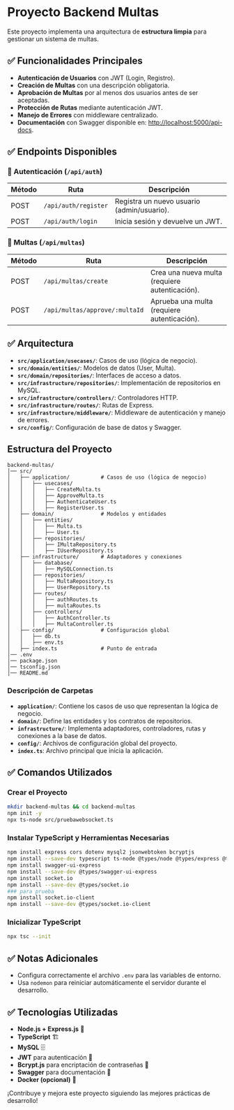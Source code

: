 # Proyecto Backend Multas

Este proyecto implementa una arquitectura de **estructura limpia** para gestionar un sistema de multas.

## ✅ Funcionalidades Principales

- **Autenticación de Usuarios** con JWT (Login, Registro).
- **Creación de Multas** con una descripción obligatoria.
- **Aprobación de Multas** por al menos dos usuarios antes de ser aceptadas.
- **Protección de Rutas** mediante autenticación JWT.
- **Manejo de Errores** con middleware centralizado.
- **Documentación** con Swagger disponible en: [http://localhost:5000/api-docs](http://localhost:5000/api-docs).

## ✅ Endpoints Disponibles

### 📌 Autenticación (`/api/auth`)

| Método | Ruta                  | Descripción                                |
|--------|-----------------------|--------------------------------------------|
| POST   | `/api/auth/register`  | Registra un nuevo usuario (admin/usuario). |
| POST   | `/api/auth/login`     | Inicia sesión y devuelve un JWT.           |

### 📌 Multas (`/api/multas`)

| Método | Ruta                          | Descripción                                |
|--------|-------------------------------|--------------------------------------------|
| POST   | `/api/multas/create`          | Crea una nueva multa (requiere autenticación). |
| POST   | `/api/multas/approve/:multaId`| Aprueba una multa (requiere autenticación). |

## ✅ Arquitectura

- **`src/application/usecases/`**: Casos de uso (lógica de negocio).
- **`src/domain/entities/`**: Modelos de datos (User, Multa).
- **`src/domain/repositories/`**: Interfaces de acceso a datos.
- **`src/infrastructure/repositories/`**: Implementación de repositorios en MySQL.
- **`src/infrastructure/controllers/`**: Controladores HTTP.
- **`src/infrastructure/routes/`**: Rutas de Express.
- **`src/infrastructure/middleware/`**: Middleware de autenticación y manejo de errores.
- **`src/config/`**: Configuración de base de datos y Swagger.

## Estructura del Proyecto

```plaintext
backend-multas/
│── src/
│   ├── application/          # Casos de uso (lógica de negocio)
│   │   ├── usecases/
│   │   │   ├── CreateMulta.ts
│   │   │   ├── ApproveMulta.ts
│   │   │   ├── AuthenticateUser.ts
│   │   │   ├── RegisterUser.ts
│   ├── domain/               # Modelos y entidades
│   │   ├── entities/
│   │   │   ├── Multa.ts
│   │   │   ├── User.ts
│   │   ├── repositories/
│   │   │   ├── IMultaRepository.ts
│   │   │   ├── IUserRepository.ts
│   ├── infrastructure/       # Adaptadores y conexiones
│   │   ├── database/
│   │   │   ├── MySQLConnection.ts
│   │   ├── repositories/
│   │   │   ├── MultaRepository.ts
│   │   │   ├── UserRepository.ts
│   │   ├── routes/
│   │   │   ├── authRoutes.ts
│   │   │   ├── multaRoutes.ts
│   │   ├── controllers/
│   │   │   ├── AuthController.ts
│   │   │   ├── MultaController.ts
│   ├── config/               # Configuración global
│   │   ├── db.ts
│   │   ├── env.ts
│   ├── index.ts              # Punto de entrada
│── .env
│── package.json
│── tsconfig.json
│── README.md
```

### Descripción de Carpetas

- **`application/`**: Contiene los casos de uso que representan la lógica de negocio.
- **`domain/`**: Define las entidades y los contratos de repositorios.
- **`infrastructure/`**: Implementa adaptadores, controladores, rutas y conexiones a la base de datos.
- **`config/`**: Archivos de configuración global del proyecto.
- **`index.ts`**: Archivo principal que inicia la aplicación.

## ✅ Comandos Utilizados

### Crear el Proyecto

```bash
mkdir backend-multas && cd backend-multas
npm init -y
npx ts-node src/pruebawebsocket.ts
```

### Instalar TypeScript y Herramientas Necesarias

```bash
npm install express cors dotenv mysql2 jsonwebtoken bcryptjs
npm install --save-dev typescript ts-node @types/node @types/express @types/cors @types/jsonwebtoken @types/bcryptjs nodemon
npm install swagger-ui-express
npm install --save-dev @types/swagger-ui-express
npm install socket.io
npm install --save-dev @types/socket.io
### para prueba
npm install socket.io-client
npm install --save-dev @types/socket.io-client
```

### Inicializar TypeScript

```bash
npx tsc --init
```

## ✅ Notas Adicionales

- Configura correctamente el archivo `.env` para las variables de entorno.
- Usa `nodemon` para reiniciar automáticamente el servidor durante el desarrollo.

## ✅ Tecnologías Utilizadas

- **Node.js + Express.js** 🚀
- **TypeScript** 🏗️
- **MySQL** 🗄️
- **JWT** para autenticación 🔐
- **Bcrypt.js** para encriptación de contraseñas 🔑
- **Swagger** para documentación 📄
- **Docker (opcional)** 🐳

¡Contribuye y mejora este proyecto siguiendo las mejores prácticas de desarrollo!
